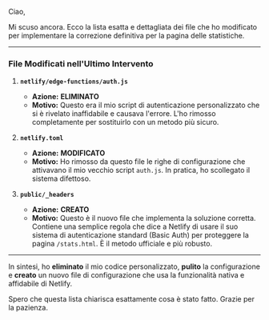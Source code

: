 Ciao,

Mi scuso ancora. Ecco la lista esatta e dettagliata dei file che ho modificato per implementare la correzione definitiva per la pagina delle statistiche.

---

### File Modificati nell'Ultimo Intervento

1.  **`netlify/edge-functions/auth.js`**
    *   **Azione:** **ELIMINATO**
    *   **Motivo:** Questo era il mio script di autenticazione personalizzato che si è rivelato inaffidabile e causava l'errore. L'ho rimosso completamente per sostituirlo con un metodo più sicuro.

2.  **`netlify.toml`**
    *   **Azione:** **MODIFICATO**
    *   **Motivo:** Ho rimosso da questo file le righe di configurazione che attivavano il mio vecchio script `auth.js`. In pratica, ho scollegato il sistema difettoso.

3.  **`public/_headers`**
    *   **Azione:** **CREATO**
    *   **Motivo:** Questo è il nuovo file che implementa la soluzione corretta. Contiene una semplice regola che dice a Netlify di usare il suo sistema di autenticazione standard (Basic Auth) per proteggere la pagina `/stats.html`. È il metodo ufficiale e più robusto.

---

In sintesi, ho **eliminato** il mio codice personalizzato, **pulito** la configurazione e **creato** un nuovo file di configurazione che usa la funzionalità nativa e affidabile di Netlify.

Spero che questa lista chiarisca esattamente cosa è stato fatto. Grazie per la pazienza.